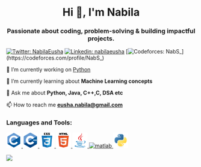 <h1 align="center">Hi 👋, I'm Nabila</h1>
<h3 align="center">Passionate about coding, problem-solving & building impactful projects.</h3>

[![Twitter: NabilaEusha](https://img.shields.io/twitter/follow/NabilaEusha?style=social)](https://x.com/NabilaEusha)
[![Linkedin: nabilaeusha](https://img.shields.io/badge/-nabilaeusha-blue?style=flat-square&logo=Linkedin&logoColor=white&link=https://www.linkedin.com/in/nabilaeusha/)](https://www.linkedin.com/in/nabilaeusha/)
[![Codeforces: NabS_](https://img.shields.io/badge/-Codeforces-orange?style=flat-square&logo=Codeforces&logoColor=white&link=https://codeforces.com/profile/NabS_)](https://codeforces.com/profile/NabS_)


🔭 I’m currently working on [Python](https://www.python.org/)

🌱 I’m currently learning about **Machine Learning concepts**

💬 Ask me about **Python, Java, C++,C, DSA etc**

📫 How to reach me **eusha.nabila@gmail.com**



<h3 align="left">Languages and Tools:</h3>
<p align="left"> <a href="https://www.cprogramming.com/" target="_blank" rel="noreferrer"> <img src="https://raw.githubusercontent.com/devicons/devicon/master/icons/c/c-original.svg" alt="c" width="40" height="40"/> </a> <a href="https://www.w3schools.com/cpp/" target="_blank" rel="noreferrer"> <img src="https://raw.githubusercontent.com/devicons/devicon/master/icons/cplusplus/cplusplus-original.svg" alt="cplusplus" width="40" height="40"/> </a> <a href="https://www.w3schools.com/css/" target="_blank" rel="noreferrer"> <img src="https://raw.githubusercontent.com/devicons/devicon/master/icons/css3/css3-original-wordmark.svg" alt="css3" width="40" height="40"/> </a> <a href="https://www.w3.org/html/" target="_blank" rel="noreferrer"> <img src="https://raw.githubusercontent.com/devicons/devicon/master/icons/html5/html5-original-wordmark.svg" alt="html5" width="40" height="40"/> </a> <a href="https://www.java.com" target="_blank" rel="noreferrer"> <img src="https://raw.githubusercontent.com/devicons/devicon/master/icons/java/java-original.svg" alt="java" width="40" height="40"/> </a> <a href="https://www.mathworks.com/" target="_blank" rel="noreferrer"> <img src="https://upload.wikimedia.org/wikipedia/commons/2/21/Matlab_Logo.png" alt="matlab" width="40" height="40"/> </a> <a href="https://www.python.org" target="_blank" rel="noreferrer"> <img src="https://raw.githubusercontent.com/devicons/devicon/master/icons/python/python-original.svg" alt="python" width="40" height="40"/> </a> </p>

<a href="https://github.com/NabilaEusha">
  <img align="center" src="https://github-readme-stats.vercel.app/api/top-langs/?username=NabilaEusha&theme=light&hide_langs_below=1" />
</a><br>
</br>


<!--
**NabilaEusha/NabilaEusha** is a ✨ _special_ ✨ repository because its `README.md` (this file) appears on your GitHub profile.

Here are some ideas to get you started:

- 🔭 I’m currently working on ...
- 🌱 I’m currently learning ...
- 👯 I’m looking to collaborate on ...
- 🤔 I’m looking for help with ...
- 💬 Ask me about ...
- 📫 How to reach me: ...
- 😄 Pronouns: ...
- ⚡ Fun fact: ...

<p>&nbsp;<img align="center" src="https://github-readme-stats.vercel.app/api?username=nabilaeusha&show_icons=true&title_color=574c4c&bg_color=ffffff&hide_border=true&locale=en" alt="nabilaeusha" /></p>

-->
